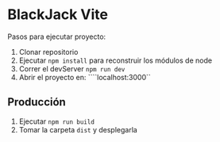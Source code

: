 # BlackJack Vite

Pasos para ejecutar proyecto:

1. Clonar repositorio
2. Ejecutar ```npm install``` para reconstruir los módulos de node
3. Correr el devServer ```npm run dev```
4. Abrir el proyecto en: ````localhost:3000``

## Producción

1. Ejecutar ```npm run build```
2. Tomar la carpeta ```dist``` y desplegarla